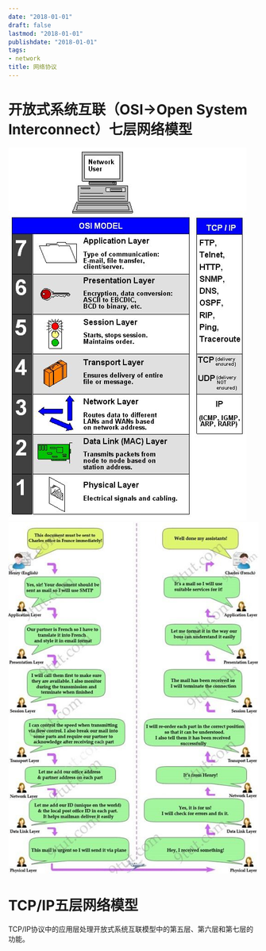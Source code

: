 ```yaml
---
date: "2018-01-01"
draft: false
lastmod: "2018-01-01"
publishdate: "2018-01-01"
tags:
- network
title: 网络协议
---
```

# 开放式系统互联（OSI->Open System Interconnect）七层网络模型
![七层网络模型](../../picture/七层网络协议.jpg)
![七层网络协议故事版](../../picture/七层网络协议故事版.jpg)
# TCP/IP五层网络模型
TCP/IP协议中的应用层处理开放式系统互联模型中的第五层、第六层和第七层的功能。

